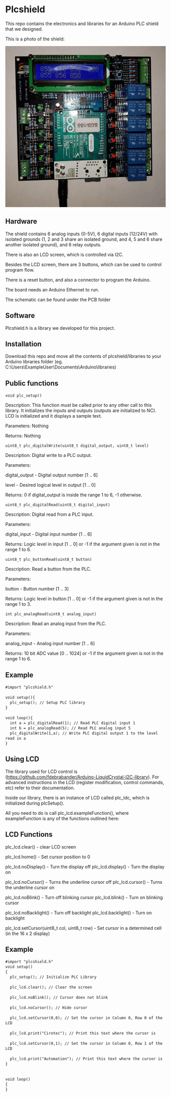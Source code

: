 # Plcshield

This repo contains the electronics and libraries for an Arduino PLC shield that we designed.

This is a photo of the shield:

![Photo of plcshield](https://github.com/pepemanboy/plcshield/blob/master/images/plcshield%20photo.jpg)

## Hardware

The shield contains 6 analog inputs (0-5V), 6 digital inputs (12/24V) with isolated grounds (1, 2 and 3 share an isolated ground, and 4, 5 and 6 share another isolated ground), and 6 relay outputs.

There is also an LCD screen, which is controlled via I2C.

Besides the LCD screen, there are 3 buttons, which can be used to control program flow.

There is a reset button, and also a connector to program the Arduino.

The board needs an Arduino Ethernet to run.

The schematic can be found under the PCB folder

## Software

Plcshield.h is a library we developed for this project.

## Installation

Download this repo and move all the contents of plcshield/libraries to your Arduino libraries folder (eg. C:\Users\ExampleUser\Documents\Arduino\libraries)

## Public functions
```
void plc_setup()
```

Description:
This function must be called prior to any other call to this library.
It initializes the inputs and outputs (outputs are initialized to NC).
LCD is initialized and it displays a sample text.

Parameters: Nothing

Returns: Nothing
```
uint8_t plc_digitalWrite(uint8_t digital_output, uint8_t level)
```

Description:
Digital write to a PLC output.

Parameters:

digital_output - Digital output number [1 .. 6]

level - Desired logical level in output [1 .. 0]

Returns: 0 if digital_output is inside the range 1 to  6, -1 otherwise.

```
uint8_t plc_digitalRead(uint8_t digital_input)
```

Description:
Digital read from a PLC input.

Parameters:

digital_input - Digital input number [1 .. 6]

Returns: Logic level in input [1 .. 0] or -1 if the argument given is not in the range 1 to 6.

```
uint8_t plc_buttonRead(uint8_t button)
```

Description:
Read a button from the PLC.

Parameters:

button - Button number [1 .. 3]

Returns: Logic level in button [1 .. 0] or -1 if the argument given is not in the range 1 to 3.

```
int plc_analogRead(uint8_t analog_input)
```

Description:
Read an analog input from the PLC.

Parameters:

analog_input - Analog input number [1 .. 6]

Returns: 10 bit ADC value [0 .. 1024] or -1 if the argument given is not in the range 1 to 6.

## Example
```
#import "plcshield.h"

void setup(){
  plc_setup(); // Setup PLC library
}

void loop(){
  int a = plc_digitalRead(1); // Read PLC digital input 1
  int b = plc_analogRead(5); // Read PLC analog input 5
  plc_digitalWrite(1,a); // Write PLC digital output 1 to the level read in a
}
```

## Using LCD
The library used for LCD control is (https://github.com/fdebrabander/Arduino-LiquidCrystal-I2C-library). For advanced instructions in the LCD (register modification, control commands, etc) refer to their documentation.

Inside our library, there is an instance of LCD called plc_ldc, which is initialized during plcSetup().

All you need to do is call plc_lcd.exampleFunction(), where exampleFunction is any of the functions outlined here:

## LCD Functions

plc_lcd.clear() - clear LCD screen

plc_lcd.home() - Set cursor position to 0

plc_lcd.noDisplay() - Turn the display off
plc_lcd.display() - Turn the display on

plc_lcd.noCursor() - Turns the underline cursor off
plc_lcd.cursor() - Turns the underline cursor on

plc_lcd.noBlink() - Turn off blinking cursor
plc_lcd.blink() - Turn on blinking cursor

plc_lcd.noBacklight() - Turn off backlight
plc_lcd.backlight() - Turn on backlight

plc_lcd.setCursor(uint8_t col, uint8_t row) - Set cursor in a determined cell (in the 16 x 2 display)

## Example

```
#import "plcshield.h"
void setup()
{
  plc_setup(); // Initialize PLC Library
  
  plc_lcd.clear(); // Clear the screen 
  
  plc_lcd.noBlink(); // Cursor does not blink
  
  plc_lcd.noCursor(); // Hide cursor
  
  plc_lcd.setCursor(0,0); // Set the cursor in Column 0, Row 0 of the LCD
  
  plc_lcd.print("Cirotec"); // Print this text where the cursor is
  
  plc_lcd.setCursor(0,1); // Set the cursor in Column 0, Row 1 of the LCD
  
  plc_lcd.print("Automation"); // Print this text where the cursor is
}


void loop()
{
}
```
